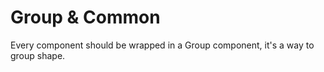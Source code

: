 # Group & Common

Every component should be wrapped in a Group component, it's a way to group shape.

<API src="../ReactNode/Group.tsx"></API>

